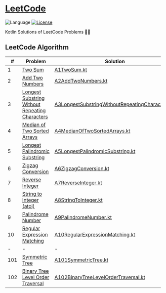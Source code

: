 [LeetCode](https://leetcode.com/problemset/all/)
========
![Language](https://img.shields.io/badge/language-kotlin-blue)
[![License](https://img.shields.io/badge/license-MIT-green)](LICENSE)

Kotlin Solutions of LeetCode Problems 🧗‍♂️

## LeetCode Algorithm

| #   | Problem                                                                                                                         | Solution                                                                                                                                    |
|-----|---------------------------------------------------------------------------------------------------------------------------------|---------------------------------------------------------------------------------------------------------------------------------------------|
| 1   | [Two Sum](https://leetcode.com/problems/two-sum/)                                                                               | [A1TwoSum.kt](src/main/kotlin/fijb/leetcode/algorithms/A1TwoSum.kt)                                                                         |
| 2   | [Add Two Numbers](https://leetcode.com/problems/add-two-numbers/)                                                               | [A2AddTwoNumbers.kt](src/main/kotlin/fijb/leetcode/algorithms/A2AddTwoNumbers.kt)                                                           |
| 3   | [Longest Substring Without Repeating Characters](https://leetcode.com/problems/longest-substring-without-repeating-characters/) | [A3LongestSubstringWithoutRepeatingCharacters.kt](src/main/kotlin/fijb/leetcode/algorithms/A3LongestSubstringWithoutRepeatingCharacters.kt) |
| 4   | [Median of Two Sorted Arrays](https://leetcode.com/problems/median-of-two-sorted-arrays/)                                       | [A4MedianOfTwoSortedArrays.kt](src/main/kotlin/fijb/leetcode/algorithms/A4MedianOfTwoSortedArrays.kt)                                       |
| 5   | [Longest Palindromic Substring](https://leetcode.com/problems/longest-palindromic-substring/)                                   | [A5LongestPalindromicSubstring.kt](src/main/kotlin/fijb/leetcode/algorithms/A5LongestPalindromicSubstring.kt)                               |
| 6   | [Zigzag Conversion](https://leetcode.com/problems/zigzag-conversion/)                                                           | [A6ZigzagConversion.kt](src/main/kotlin/fijb/leetcode/algorithms/A6ZigzagConversion.kt)                                                     |
| 7   | [Reverse Integer](https://leetcode.com/problems/reverse-integer/)                                                               | [A7ReverseInteger.kt](src/main/kotlin/fijb/leetcode/algorithms/A7ReverseInteger.kt)                                                         |
| 8   | [String to Integer (atoi)](https://leetcode.com/problems/string-to-integer-atoi/)                                               | [A8StringToInteger.kt](src/main/kotlin/fijb/leetcode/algorithms/A8StringToInteger.kt)                                                       |
| 9   | [Palindrome Number](https://leetcode.com/problems/palindrome-number/)                                                           | [A9PalindromeNumber.kt](src/main/kotlin/fijb/leetcode/algorithms/A9PalindromeNumber.kt)                                                     |
| 10  | [Regular Expression Matching](https://leetcode.com/problems/regular-expression-matching/)                                       | [A10RegularExpressionMatching.kt](src/main/kotlin/fijb/leetcode/algorithms/A10RegularExpressionMatching.kt)                                 |
| -   | -                                                                                                                               | -                                                                                                                                           |
| 101 | [Symmetric Tree](https://leetcode.com/problems/symmetric-tree/)                                                                 | [A101SymmetricTree.kt](src/main/kotlin/fijb/leetcode/algorithms/A101SymmetricTree.kt)                                                       |
| 102 | [Binary Tree Level Order Traversal](https://leetcode.com/problems/binary-tree-level-order-traversal/)                           | [A102BinaryTreeLevelOrderTraversal.kt](src/main/kotlin/fijb/leetcode/algorithms/A102BinaryTreeLevelOrderTraversal.kt)                       |
